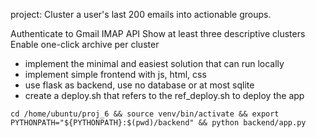 

project: Cluster a user's last 200 emails into actionable groups.

Authenticate to Gmail IMAP API
Show at least three descriptive clusters
Enable one-click archive per cluster

- implement the minimal and easiest solution that can run locally
- implement simple frontend with js, html, css
- use flask as backend, use no database or at most sqlite
- create a deploy.sh that refers to the ref_deploy.sh to deploy the app


```
cd /home/ubuntu/proj_6 && source venv/bin/activate && export PYTHONPATH="${PYTHONPATH}:$(pwd)/backend" && python backend/app.py

```

